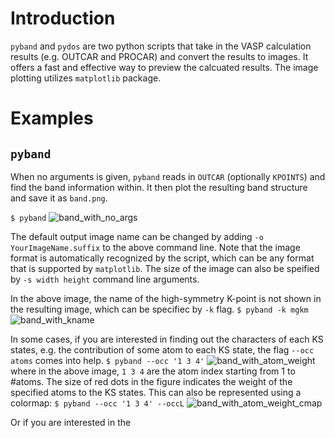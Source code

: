 # Introduction

`pyband` and `pydos` are two python scripts that take in the VASP calculation results (e.g. OUTCAR and PROCAR) and  convert the results to images. It offers a fast and effective way to preview the calcuated results. The image plotting utilizes `matplotlib` package.

# Examples
## `pyband`

When no arguments is given, `pyband` reads in `OUTCAR` (optionally `KPOINTS`) and find the band information within. It then plot the resulting band structure and save it as `band.png`.

```$ pyband```
![band_with_no_args](examples/band_no_args.png)

The default output image name  can be changed by adding `-o YourImageName.suffix` to the above command line.  Note that the image format is automatically recognized by the script, which can be any format that is supported by `matplotlib`. The size of the image can also be speified by `-s width height` command line arguments. 

In the above image, the name of the high-symmetry K-point is not shown in the resulting image, which can be specifiec by `-k` flag.
```$ pyband -k mgkm```
![band_with_kname](examples/band_with_kname.png)

In some cases, if you are interested in finding out the characters of each KS states, e.g. the contribution of some atom to each KS state, the flag `--occ atoms` comes into help.
```$ pyband --occ '1 3 4'```
![band_with_atom_weight](examples/band_with_atoms_weight.png)
where in the above image, `1 3 4` are the atom index starting from 1 to #atoms. The size of red dots in the figure indicates the weight of the specified atoms to the KS states.  This can also be represented using a colormap:
```$ pyband --occ '1 3 4' --occL```
![band_with_atom_weight_cmap](examples/band_with_atoms_weight_cmap.png)

Or if you are interested in the 